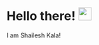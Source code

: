 # Hello there! <img src="https://raw.githubusercontent.com/MartinHeinz/MartinHeinz/master/wave.gif" width="30px">

I am Shailesh Kala!
